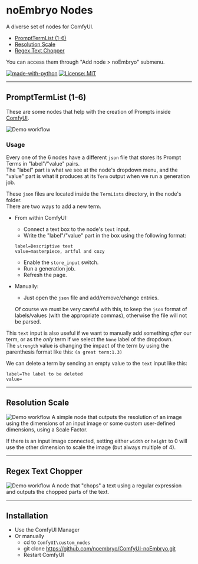 # noEmbryo Nodes
A diverse set of nodes for ComfyUI.  
* [PromptTermList (1-6)](#PromptTermList)
* [Resolution Scale](#ResolutionScale)  
* [Regex Text Chopper](#RegexTextChopper)  

You can access them through "Add node > noEmbryo" submenu.  

[![made-with-python][Python]](https://www.python.org/)
[![License: MIT][MIT]](LICENSE)

---
## <a name="PromptTermList"></a>PromptTermList (1-6)
These are some nodes that help with the creation of Prompts inside [ComfyUI](https://github.com/comfyanonymous/ComfyUI).


![Demo workflow](https://raw.githubusercontent.com/noembryo/ComfyUI-noEmbryo/master/stuff/Screen2.png)

<!-- <p align="center">
  <a href="https://raw.githubusercontent.com/noembryo/ComfyUI-noEmbryo/master/stuff/Screen2.png">
<img src="https://raw.githubusercontent.com/noembryo/ComfyUI-noEmbryo/master/stuff/Screen2.png" height="180"></a>
</p> -->

### Usage
Every one of the 6 nodes have a different `json` file that stores its Prompt Terms in "label"/"value" pairs.  
The "label" part is what we see at the node's dropdown menu, and the "value" part is what it produces at its `Term` output when we run a generation job.  
  
These `json` files are located inside the `TermLists` directory, in the node's folder.  
There are two ways to add a new term.  
* From within ComfyUI:
  * Connect a text box to the node's `text` input.  
  * Write the "label"/"value" part in the box using the following format:  
  ```
  label=Descriptive text
  value=masterpiece, artful and cozy
  ```
  * Enable the `store_input` switch.  
  * Run a generation job.  
  * Refresh the page.  
* Manually:
  * Just open the `json` file and add/remove/change entries. 

  Of course we must be very careful with this, to keep the `json` format of labels/values (with the appropriate commas), otherwise the file will not be parsed.  

This `text` input is also useful if we want to manually add something *after* our term, or as the *only* term if we select the `None` label of the dropdown.  
The `strength` value is changing the impact of the term by using the parenthesis format like this: `(a great term:1.3)`  
  
We can delete a term by sending an empty value to the `text` input like this:
```
label=The label to be deleted
value=
```
---
## <a name="ResolutionScale"></a>Resolution Scale  
![Demo workflow](https://raw.githubusercontent.com/noembryo/ComfyUI-noEmbryo/master/stuff/res_scale1.png)
A simple node that outputs the resolution of an image using the dimensions of an input image or some custom user-defined dimensions, using a Scale Factor.  

If there is an input image connected, setting either `width` or `height` to 0 will use the other dimension to scale the image (but always multiple of 4).

---
## <a name="RegexTextChopper"></a>Regex Text Chopper  
![Demo workflow](https://raw.githubusercontent.com/noembryo/ComfyUI-noEmbryo/master/stuff/regex_text.png)
A node that "chops" a text using a regular expression and outputs the chopped parts of the text.  

---
## Installation
* Use the ComfyUI Manager
* Or manually
  * cd to `ComfyUI\custom_nodes`
  * git clone https://github.com/noembryo/ComfyUI-noEmbryo.git
  * Restart ComfyUI  


[Python]:https://img.shields.io/badge/Made%20with-Python-1f425f.svg
[MIT]:https://img.shields.io/badge/License-MIT-green.svg

